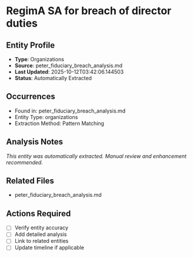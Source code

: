 # RegimA SA for breach of director duties

## Entity Profile
- **Type**: Organizations
- **Source**: peter_fiduciary_breach_analysis.md
- **Last Updated**: 2025-10-12T03:42:06.144503
- **Status**: Automatically Extracted

## Occurrences
- Found in: peter_fiduciary_breach_analysis.md
- Entity Type: organizations
- Extraction Method: Pattern Matching

## Analysis Notes
*This entity was automatically extracted. Manual review and enhancement recommended.*

## Related Files
- peter_fiduciary_breach_analysis.md

## Actions Required
- [ ] Verify entity accuracy
- [ ] Add detailed analysis
- [ ] Link to related entities
- [ ] Update timeline if applicable
